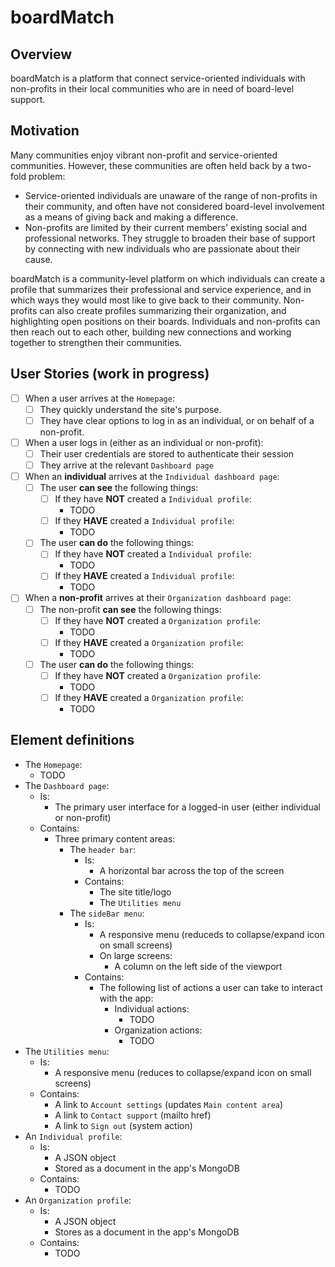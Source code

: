 # boardMatch

## Overview

boardMatch is a platform that connect service-oriented individuals with
non-profits in their local communities who are in need of board-level support.

## Motivation

Many communities enjoy vibrant non-profit and service-oriented communities.
However, these communities are often held back by a two-fold problem:

* Service-oriented individuals are unaware of the range of non-profits in their
    community, and often have not considered board-level involvement as a means
    of giving back and making a difference.
* Non-profits are limited by their current members' existing social and
    professional networks. They struggle to broaden their base of support by
    connecting with new individuals who are passionate about their cause.

boardMatch is a community-level platform on which individuals can create a
profile that summarizes their professional and service experience, and in which
ways they would most like to give back to their community. Non-profits can also
create profiles summarizing their organization, and highlighting open positions
on their boards. Individuals and non-profits can then reach out to each other,
building new connections and working together to strengthen their communities.

## User Stories (work in progress)

* [ ] When a user arrives at the `Homepage`:
  * [ ] They quickly understand the site's purpose.
  * [ ] They have clear options to log in as an individual, or on behalf of a
          non-profit.
* [ ] When a user logs in (either as an individual or non-profit):
  * [ ] Their user credentials are stored to authenticate their session
  * [ ] They arrive at the relevant `Dashboard page`
* [ ] When an **individual** arrives at the `Individual dashboard page`:
  * [ ] The user **can see** the following things:
    * [ ] If they have **NOT** created a `Individual profile`:
      * TODO
    * [ ] If they **HAVE** created a `Individual profile`:
      * TODO
  * [ ] The user **can do** the following things:  
    * [ ] If they have **NOT** created a `Individual profile`:
      * TODO
    * [ ] If they **HAVE** created a `Individual profile`:
      * TODO
* [ ] When a **non-profit** arrives at their `Organization dashboard page`:
  * [ ] The non-profit **can see** the following things:
    * [ ] If they have **NOT** created a `Organization profile`:
      * TODO
    * [ ] If they **HAVE** created a `Organization profile`:
      * TODO
  * [ ] The user **can do** the following things:  
    * [ ] If they have **NOT** created a `Organization profile`:
      * TODO
    * [ ] If they **HAVE** created a `Organization profile`:
      * TODO

## Element definitions

* The `Homepage`:
  * TODO
* The `Dashboard page`:
  * Is:
    * The primary user interface for a logged-in user
        (either individual or non-profit)
  * Contains:
    * Three primary content areas:
      * The `header bar`:
        * Is:
          * A horizontal bar across the top of the screen
        * Contains:
          * The site title/logo
          * The `Utilities menu`
      * The `sideBar menu`:
        * Is:
          * A responsive menu (reduceds to collapse/expand icon on small screens)
          * On large screens:
            * A column on the left side of the viewport
        * Contains:
          * The following list of actions a user can take to interact with the app:
            * Individual actions:
              * TODO
            * Organization actions:
              * TODO
* The `Utilities menu`:
  * Is:
    * A responsive menu (reduces to collapse/expand icon on small screens)
  * Contains:
    * A link to `Account settings` (updates `Main content area`)
    * A link to `Contact support` (mailto href)
    * A link to `Sign out` (system action)
* An `Individual profile`:
  * Is:
    * A JSON object
    * Stored as a document in the app's MongoDB
  * Contains:
    * TODO
* An `Organization profile`:
  * Is:
    * A JSON object
    * Stores as a document in the app's MongoDB
  * Contains:
    * TODO
